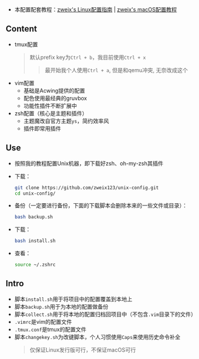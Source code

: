 + 本配置配套教程：[zweix's Linux配置指南](https://github.com/zweix123/CS-notes/blob/master/Missing-Semester/LinuxConfigGuide.md) | [zweix's macOS配置教程](https://github.com/zweix123/CS-notes/blob/master/Missing-Semester/macConfigGuide.md)

## Content

+ tmux配置
    >默认prefix key为`Ctrl + b`，我目前使用`Ctrl + x`
    >>最开始我个人使用`Ctrl + a`, 但是和qemu冲突, 无奈改成这个
+ vim配置
  + 基础是Acwing提供的配置
  + 配色使用最经典的gruvbox
  + 功能性插件不断扩展中
+ zsh配置（核心是主题和插件）
  + 主题魔改自官方主题`ys`，简约效率风
  + 插件即常用插件

## Use

+ 按照我的教程配置Unix机器，即下载好zsh、oh-my-zsh其插件

+ 下载：
    ```bash
    git clone https://github.com/zweix123/unix-config.git
    cd unix-config/
    ```
+ 备份（一定要进行备份，下面的下载脚本会删除本来的一些文件或目录）：
    ```bash
    bash backup.sh
    ```
+ 下载：
    ```bash
    bash install.sh
    ```
+ 查看：
    ```bash
    source ~/.zshrc
    ```

## Intro

+ 脚本`install.sh`用于将项目中的配置覆盖到本地上
+ 脚本`backup.sh`用于为本地的配置做备份
+ 脚本`collect.sh`用于将本地的配置归档回项目中（不包含`.vim`目录下的文件）
+ `.vimrc`是vim的配置文件
+ `.tmux.conf`是tmux的配置文件
+ 脚本`changekey.sh`为改键脚本，个人习惯使用`Caps`来使用历史命令补全
  >仅保证Linux发行版可行，不保证macOS可行
